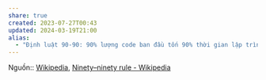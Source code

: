 ```yaml
---
share: true
created: 2023-07-27T00:43
updated: 2024-03-19T21:00
alias:
  - "Định luật 90-90: 90% lượng code ban đầu tốn 90% thời gian lập trình. 10% lượng code còn lại tốn thêm 90% thời gian lập trình"
---
```

Nguồn:: [Wikipedia](../../../%CE%9E%20Ngu%E1%BB%93n/Wikipedia.md), [Ninety–ninety rule - Wikipedia](https://en.wikipedia.org/wiki/Ninety–ninety_rule)
